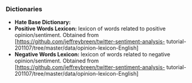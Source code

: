 ### Dictionaries

- __Hate Base Dictionary:__
- __Positive Words Lexicon:__ lexicon of words related to positive opinion/sentiment. Obtained from [https://github.com/jeffreybreen/twitter-sentiment-analysis-
tutorial-201107/tree/master/data/opinion-lexicon-English]
- __Negative Words Lexicon:__ lexicon of words related to negative opinion/sentiment. Obtained from [https://github.com/jeffreybreen/twitter-sentiment-analysis-
tutorial-201107/tree/master/data/opinion-lexicon-English]
